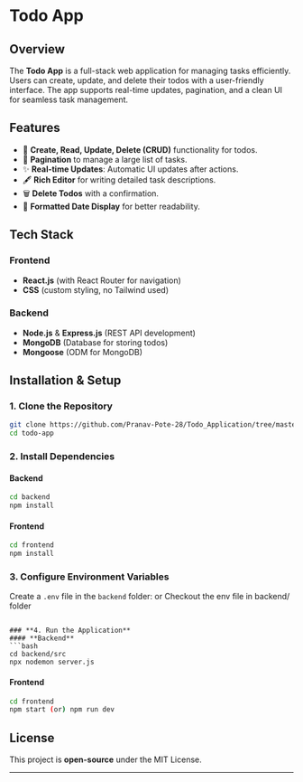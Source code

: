# Todo App

## Overview
The **Todo App** is a full-stack web application for managing tasks efficiently. Users can create, update, and delete their todos with a user-friendly interface. The app supports real-time updates, pagination, and a clean UI for seamless task management.

## Features
- 📝 **Create, Read, Update, Delete (CRUD)** functionality for todos.
- 📌 **Pagination** to manage a large list of tasks.
- ✨ **Real-time Updates**: Automatic UI updates after actions.
- 🖋️ **Rich Editor** for writing detailed task descriptions.
- 🗑️ **Delete Todos** with a confirmation.
- 📅 **Formatted Date Display** for better readability.

## Tech Stack
### **Frontend**
- **React.js** (with React Router for navigation)
- **CSS** (custom styling, no Tailwind used)

### **Backend**
- **Node.js** & **Express.js** (REST API development)
- **MongoDB** (Database for storing todos)
- **Mongoose** (ODM for MongoDB)

## Installation & Setup
### **1. Clone the Repository**
```bash
git clone https://github.com/Pranav-Pote-28/Todo_Application/tree/master
cd todo-app
```

### **2. Install Dependencies**
#### **Backend**
```bash
cd backend
npm install
```
#### **Frontend**
```bash
cd frontend
npm install
```

### **3. Configure Environment Variables**
Create a `.env` file in the `backend` folder:
or
Checkout the env file in backend/ folder
```

### **4. Run the Application**
#### **Backend**
```bash
cd backend/src
npx nodemon server.js
```
#### **Frontend**
```bash
cd frontend
npm start (or) npm run dev
```


## License
This project is **open-source** under the MIT License.

---


